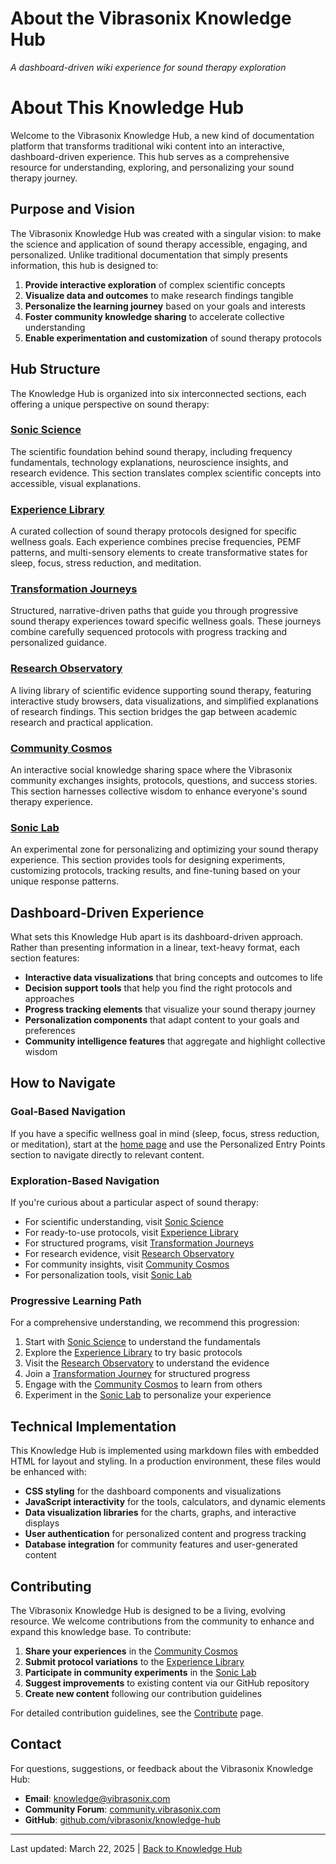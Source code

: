 <div style={{textAlign: "center"}}>
  <h1>About the Vibrasonix Knowledge Hub</h1>
  <p><em>A dashboard-driven wiki experience for sound therapy exploration</em></p>
</div>

# About This Knowledge Hub

Welcome to the Vibrasonix Knowledge Hub, a new kind of documentation platform that transforms traditional wiki content into an interactive, dashboard-driven experience. This hub serves as a comprehensive resource for understanding, exploring, and personalizing your sound therapy journey.

## Purpose and Vision

The Vibrasonix Knowledge Hub was created with a singular vision: to make the science and application of sound therapy accessible, engaging, and personalized. Unlike traditional documentation that simply presents information, this hub is designed to:

1. **Provide interactive exploration** of complex scientific concepts
2. **Visualize data and outcomes** to make research findings tangible
3. **Personalize the learning journey** based on your goals and interests
4. **Foster community knowledge sharing** to accelerate collective understanding
5. **Enable experimentation and customization** of sound therapy protocols

## Hub Structure

The Knowledge Hub is organized into six interconnected sections, each offering a unique perspective on sound therapy:

### [Sonic Science](sonic-science/index.md)
The scientific foundation behind sound therapy, including frequency fundamentals, technology explanations, neuroscience insights, and research evidence. This section translates complex scientific concepts into accessible, visual explanations.

### [Experience Library](experience-library/index.md)
A curated collection of sound therapy protocols designed for specific wellness goals. Each experience combines precise frequencies, PEMF patterns, and multi-sensory elements to create transformative states for sleep, focus, stress reduction, and meditation.

### [Transformation Journeys](transformation-journeys/index.md)
Structured, narrative-driven paths that guide you through progressive sound therapy experiences toward specific wellness goals. These journeys combine carefully sequenced protocols with progress tracking and personalized guidance.

### [Research Observatory](research-observatory/index.md)
A living library of scientific evidence supporting sound therapy, featuring interactive study browsers, data visualizations, and simplified explanations of research findings. This section bridges the gap between academic research and practical application.

### [Community Cosmos](community-cosmos/index.md)
An interactive social knowledge sharing space where the Vibrasonix community exchanges insights, protocols, questions, and success stories. This section harnesses collective wisdom to enhance everyone's sound therapy experience.

### [Sonic Lab](sonic-lab/index.md)
An experimental zone for personalizing and optimizing your sound therapy experience. This section provides tools for designing experiments, customizing protocols, tracking results, and fine-tuning based on your unique response patterns.

## Dashboard-Driven Experience

What sets this Knowledge Hub apart is its dashboard-driven approach. Rather than presenting information in a linear, text-heavy format, each section features:

- **Interactive data visualizations** that bring concepts and outcomes to life
- **Decision support tools** that help you find the right protocols and approaches
- **Progress tracking elements** that visualize your sound therapy journey
- **Personalization components** that adapt content to your goals and preferences
- **Community intelligence features** that aggregate and highlight collective wisdom

## How to Navigate

### Goal-Based Navigation
If you have a specific wellness goal in mind (sleep, focus, stress reduction, or meditation), start at the [home page](index.md) and use the Personalized Entry Points section to navigate directly to relevant content.

### Exploration-Based Navigation
If you're curious about a particular aspect of sound therapy:
- For scientific understanding, visit [Sonic Science](sonic-science/index.md)
- For ready-to-use protocols, visit [Experience Library](experience-library/index.md)
- For structured programs, visit [Transformation Journeys](transformation-journeys/index.md)
- For research evidence, visit [Research Observatory](research-observatory/index.md)
- For community insights, visit [Community Cosmos](community-cosmos/index.md)
- For personalization tools, visit [Sonic Lab](sonic-lab/index.md)

### Progressive Learning Path
For a comprehensive understanding, we recommend this progression:
1. Start with [Sonic Science](sonic-science/index.md) to understand the fundamentals
2. Explore the [Experience Library](experience-library/index.md) to try basic protocols
3. Visit the [Research Observatory](research-observatory/index.md) to understand the evidence
4. Join a [Transformation Journey](transformation-journeys/index.md) for structured progress
5. Engage with the [Community Cosmos](community-cosmos/index.md) to learn from others
6. Experiment in the [Sonic Lab](sonic-lab/index.md) to personalize your experience

## Technical Implementation

This Knowledge Hub is implemented using markdown files with embedded HTML for layout and styling. In a production environment, these files would be enhanced with:

- **CSS styling** for the dashboard components and visualizations
- **JavaScript interactivity** for the tools, calculators, and dynamic elements
- **Data visualization libraries** for the charts, graphs, and interactive displays
- **User authentication** for personalized content and progress tracking
- **Database integration** for community features and user-generated content

## Contributing

The Vibrasonix Knowledge Hub is designed to be a living, evolving resource. We welcome contributions from the community to enhance and expand this knowledge base. To contribute:

1. **Share your experiences** in the [Community Cosmos](community-cosmos/index.md)
2. **Submit protocol variations** to the [Experience Library](experience-library/index.md)
3. **Participate in community experiments** in the [Sonic Lab](sonic-lab/index.md)
4. **Suggest improvements** to existing content via our GitHub repository
5. **Create new content** following our contribution guidelines

For detailed contribution guidelines, see the [Contribute](contribute.md) page.

## Contact

For questions, suggestions, or feedback about the Vibrasonix Knowledge Hub:

- **Email**: knowledge@vibrasonix.com
- **Community Forum**: [community.vibrasonix.com](https://community.vibrasonix.com)
- **GitHub**: [github.com/vibrasonix/knowledge-hub](https://github.com/vibrasonix/knowledge-hub)

---

<div style={{textAlign: "center"}}>
  <p>Last updated: March 22, 2025 | <a href="index.md">Back to Knowledge Hub</a></p>
</div>
